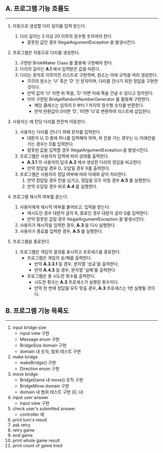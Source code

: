 ## A. 프로그램 기능 흐름도
<hr>

1. 자동으로 생성할 다리 길이를 입력 받는다.
   1. 다리 길이는 3 이상 20 이하의 정수형 숫자여야 한다.
      * 잘못된 값인 경우 IllegalArgumentException 을 발생시킨다.


2. 프로그램은 자동으로 다리를 생성한다.
   1. 구현된 BrideMaker Class 를 활용해 구현해야 한다.
   2. 다리의 길이는 __A.1__ 에서 입력받은 값을 따른다.
   3. 다리는 문자로 이루어진 리스트로 구현하며, 원소는 아래 규칙을 따라 생성한다.
      * 각각의 원소는 'U' 혹은 'D' 인 문자이며, 다리를 건너기 위한 정답을 구현한 것이다.
      * 만약 값이 'U' 이면 위 쪽을, 'D' 이면 아래 쪽을 건널 수 있다고 정의한다.
      * 이미 구현된 BridgeRandomNumberGenerator 를 활용해 구현한다.
        - 해당 클래스는 임의의 0 부터 1 까지의 정수형 숫자를 반환한다.
        - 만약 반환값이 0이면 'D', 1이면 'U'로 변환하여 리스트에 삽입한다.
      


3. 사용자는 매 턴당 다리를 한칸씩 이동한다.
   1. 사용자는 다리를 건너기 위해 문자를 입력한다.
      * 대문자 U, D 중에 하나를 입력해야 하며, 위 칸을 가는 경우는 U, 아래칸을 가는 경우는 D를 입력한다.
      * 잘못된 값을 입력할 경우 IllegalArgumentException 을 발생시킨다.
   2. 프로그램은 사용자의 입력에 따라 상태를 출력한다.
      * __A.3.1__ 의 사용자의 답과 __A.2__ 에서 생성한 다리의 정답을 비교한다.
      * 만약 정답일 경우 O, 오답일 경우 X를 출력한다.
   3. 프로그램은 사용자의 정답 여부에 따라 아래와 같이 처리한다.
      1. 만약 정답일 경우 턴을 넘기고, 정답을 모두 마칠 경우 __A.5__ 를 실행한다.
      2. 만약 오답일 경우 바로 __A.4__ 를 실행한다.


4. 프로그램 재시작 여부를 묻는다.
   1. 사용자에게 재시작 여부를 물어보고, 입력을 받는다.
      * 재시도인 경우 대문자 글자 R, 종료인 경우 대문자 글자 Q를 입력한다.
      * 만약 잘못된 갑일 경우 IllegalArgumentException 을 발생시킨다.
   2. 사용자가 재시작을 입력한 경우, __A.3__ 을 다시 실행한다.
   3. 사용자가 종료를 입력한 경우, __A.5__ 를 실행한다.


5. 프로그램을 종료한다.
   1. 프로그램은 게임의 결과를 표시하고 프로세스를 종료한다.
      * 프로그램은 게임의 승/패를 출력한다.
        - 만약 __A.3.3.1__ 일 경우, 문자열 '성공'을 출력한다.
        - 만약 __A.4.3__ 일 경우, 문자열 '실패'를 출력한다.
      * 프로그램은 총 시도한 횟수를 출력한다.
        - 시도한 횟수는 __A.3__ 프로세스가 실행된 횟수이다.
        - 만약 한 번에 정답을 모두 맞출 경우, __A.3__ 프로세스는 1번 실행될 것이다.


## B. 프로그램 기능 목록도
<hr>

1. input bridge size
   * input view 구현
   * Message enum 구현
   * BridgeSize domain 구현
   * domain 내 숫자, 범위 테스트 구현
2. make bridge
   * makeBridge() 구현
   * Direction enum 구현
3. move bridge
   * BridgeGame 내 move() 로직 구현
   * BridgeMove domain 구현
   * domain 내 범위 테스트 구현 (D, U)
4. input user answer
   * input view 구현
5. check user's submitted answer
   * controller 에 
6. print turn's result
7. ask retry
8. retry game
9. end game
10. print whole game result
11. print count of game tried